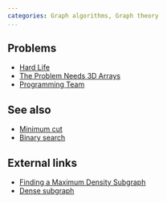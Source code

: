 ```yaml
---
categories: Graph algorithms, Graph theory
...
```


## Problems
* [Hard Life](http://poj.org/problem?id=3155)
* [The Problem Needs 3D Arrays](http://codeforces.com/gym/100548)
* [Programming Team](https://open.kattis.com/problems/programmingteam)

## See also
* [Minimum cut]()
* [Binary search]()

## External links
* [Finding a Maximum Density Subgraph](https://www2.eecs.berkeley.edu/Pubs/TechRpts/1984/CSD-84-171.pdf)
* [Dense subgraph](https://en.wikipedia.org/wiki/Dense_subgraph)

